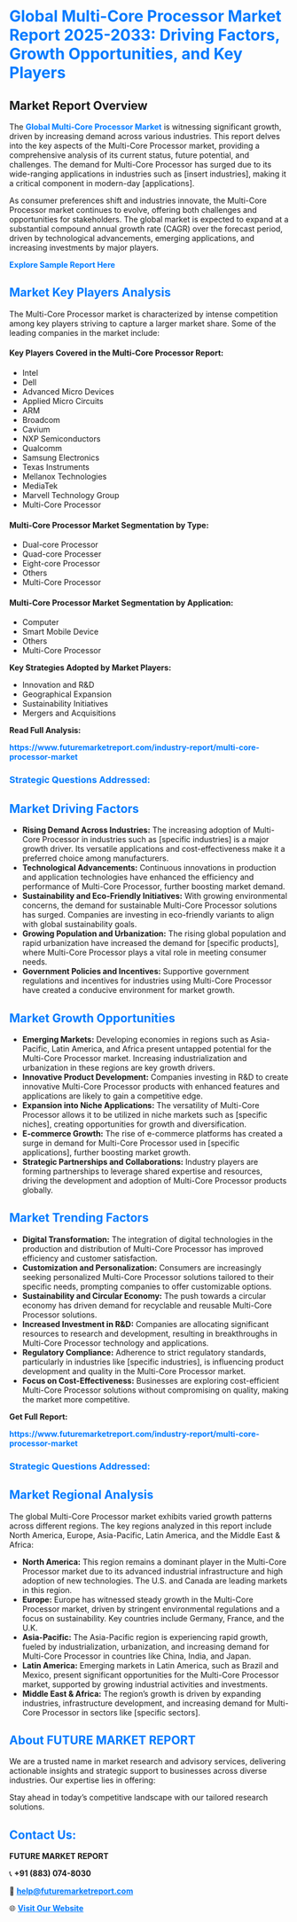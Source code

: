 <h1 style="color: #007BFF;">Global Multi-Core Processor Market Report 2025-2033: Driving Factors, Growth Opportunities, and Key Players</h1>

<section id="overview">
<h2>Market Report Overview</h2>
<p>The <a href="https://www.futuremarketreport.com/industry-report/multi-core-processor-market" style="color: #007BFF; text-decoration: none;"><strong>Global Multi-Core Processor Market</strong></a> is witnessing significant growth, driven by increasing demand across various industries. This report delves into the key aspects of the Multi-Core Processor market, providing a comprehensive analysis of its current status, future potential, and challenges. The demand for Multi-Core Processor has surged due to its wide-ranging applications in industries such as [insert industries], making it a critical component in modern-day [applications].</p>
<p>As consumer preferences shift and industries innovate, the Multi-Core Processor market continues to evolve, offering both challenges and opportunities for stakeholders. The global market is expected to expand at a substantial compound annual growth rate (CAGR) over the forecast period, driven by technological advancements, emerging applications, and increasing investments by major players.</p>
</section>

<section id="overview">
<p><a href="https://www.futuremarketreport.com/request-sample/reportId=99994" style="color: #007BFF; text-decoration: none;"><strong>Explore Sample Report Here</strong></a></p>
</section>

<section id="key-players">
<h2 style="color: #007BFF;">Market Key Players Analysis</h2>
<p>The Multi-Core Processor market is characterized by intense competition among key players striving to capture a larger market share. Some of the leading companies in the market include:</p>
<h4>Key Players Covered in the Multi-Core Processor Report:</h4>
<ul><li>Intel</li><li>Dell</li><li>Advanced Micro Devices</li><li>Applied Micro Circuits</li><li>ARM</li><li>Broadcom</li><li>Cavium</li><li>NXP Semiconductors</li><li>Qualcomm</li><li>Samsung Electronics</li><li>Texas Instruments</li><li>Mellanox Technologies</li><li>MediaTek</li><li>Marvell Technology Group</li><li>Multi-Core Processor</li></ul>
<h4>Multi-Core Processor Market Segmentation by Type:</h4>
<ul><li>Dual-core Processor</li><li>Quad-core Processer</li><li>Eight-core Processor</li><li>Others</li><li>Multi-Core Processor</li></ul>

<h4>Multi-Core Processor Market Segmentation by Application:</h4>
<ul><li>Computer</li><li>Smart Mobile Device</li><li>Others</li><li>Multi-Core Processor</li></ul>
<p><strong>Key Strategies Adopted by Market Players:</strong></p>
<ul>
<li>Innovation and R&D</li>
<li>Geographical Expansion</li>
<li>Sustainability Initiatives</li>
<li>Mergers and Acquisitions</li>
</ul>
</section>

<section>
<p><strong>Read Full Analysis: </strong></p><a href="https://www.futuremarketreport.com/industry-report/multi-core-processor-market" style="color: #007BFF; text-decoration: none;"><strong>https://www.futuremarketreport.com/industry-report/multi-core-processor-market</strong></a>
<h3 style="color: #007BFF;">Strategic Questions Addressed:</h3>
</section>

<section id="driving-factors">
<h2 style="color: #007BFF;">Market Driving Factors</h2>
<ul>
<li><strong>Rising Demand Across Industries:</strong> The increasing adoption of Multi-Core Processor in industries such as [specific industries] is a major growth driver. Its versatile applications and cost-effectiveness make it a preferred choice among manufacturers.</li>
<li><strong>Technological Advancements:</strong> Continuous innovations in production and application technologies have enhanced the efficiency and performance of Multi-Core Processor, further boosting market demand.</li>
<li><strong>Sustainability and Eco-Friendly Initiatives:</strong> With growing environmental concerns, the demand for sustainable Multi-Core Processor solutions has surged. Companies are investing in eco-friendly variants to align with global sustainability goals.</li>
<li><strong>Growing Population and Urbanization:</strong> The rising global population and rapid urbanization have increased the demand for [specific products], where Multi-Core Processor plays a vital role in meeting consumer needs.</li>
<li><strong>Government Policies and Incentives:</strong> Supportive government regulations and incentives for industries using Multi-Core Processor have created a conducive environment for market growth.</li>
</ul>
</section>

<section id="growth-opportunities">
<h2 style="color: #007BFF;">Market Growth Opportunities</h2>
<ul>
<li><strong>Emerging Markets:</strong> Developing economies in regions such as Asia-Pacific, Latin America, and Africa present untapped potential for the Multi-Core Processor market. Increasing industrialization and urbanization in these regions are key growth drivers.</li>
<li><strong>Innovative Product Development:</strong> Companies investing in R&D to create innovative Multi-Core Processor products with enhanced features and applications are likely to gain a competitive edge.</li>
<li><strong>Expansion into Niche Applications:</strong> The versatility of Multi-Core Processor allows it to be utilized in niche markets such as [specific niches], creating opportunities for growth and diversification.</li>
<li><strong>E-commerce Growth:</strong> The rise of e-commerce platforms has created a surge in demand for Multi-Core Processor used in [specific applications], further boosting market growth.</li>
<li><strong>Strategic Partnerships and Collaborations:</strong> Industry players are forming partnerships to leverage shared expertise and resources, driving the development and adoption of Multi-Core Processor products globally.</li>
</ul>
</section>

<section id="trending-factors">
<h2 style="color: #007BFF;">Market Trending Factors</h2>
<ul>
<li><strong>Digital Transformation:</strong> The integration of digital technologies in the production and distribution of Multi-Core Processor has improved efficiency and customer satisfaction.</li>
<li><strong>Customization and Personalization:</strong> Consumers are increasingly seeking personalized Multi-Core Processor solutions tailored to their specific needs, prompting companies to offer customizable options.</li>
<li><strong>Sustainability and Circular Economy:</strong> The push towards a circular economy has driven demand for recyclable and reusable Multi-Core Processor solutions.</li>
<li><strong>Increased Investment in R&D:</strong> Companies are allocating significant resources to research and development, resulting in breakthroughs in Multi-Core Processor technology and applications.</li>
<li><strong>Regulatory Compliance:</strong> Adherence to strict regulatory standards, particularly in industries like [specific industries], is influencing product development and quality in the Multi-Core Processor market.</li>
<li><strong>Focus on Cost-Effectiveness:</strong> Businesses are exploring cost-efficient Multi-Core Processor solutions without compromising on quality, making the market more competitive.</li>
</ul>
</section>

<section>
<p><strong>Get Full Report: </strong></p><a href="https://www.futuremarketreport.com/industry-report/multi-core-processor-market" style="color: #007BFF; text-decoration: none;"><strong>https://www.futuremarketreport.com/industry-report/multi-core-processor-market</strong></a>
<h3 style="color: #007BFF;">Strategic Questions Addressed:</h3>
</section>


<section id="regional-analysis">
<h2 style="color: #007BFF;">Market Regional Analysis</h2>
<p>The global Multi-Core Processor market exhibits varied growth patterns across different regions. The key regions analyzed in this report include North America, Europe, Asia-Pacific, Latin America, and the Middle East & Africa:</p>
<ul>
<li><strong>North America:</strong> This region remains a dominant player in the Multi-Core Processor market due to its advanced industrial infrastructure and high adoption of new technologies. The U.S. and Canada are leading markets in this region.</li>
<li><strong>Europe:</strong> Europe has witnessed steady growth in the Multi-Core Processor market, driven by stringent environmental regulations and a focus on sustainability. Key countries include Germany, France, and the U.K.</li>
<li><strong>Asia-Pacific:</strong> The Asia-Pacific region is experiencing rapid growth, fueled by industrialization, urbanization, and increasing demand for Multi-Core Processor in countries like China, India, and Japan.</li>
<li><strong>Latin America:</strong> Emerging markets in Latin America, such as Brazil and Mexico, present significant opportunities for the Multi-Core Processor market, supported by growing industrial activities and investments.</li>
<li><strong>Middle East & Africa:</strong> The region’s growth is driven by expanding industries, infrastructure development, and increasing demand for Multi-Core Processor in sectors like [specific sectors].</li>
</ul>
</section>

<footer>
<h2 style="color: #007BFF;">About FUTURE MARKET REPORT</h2>
<p>We are a trusted name in market research and advisory services, delivering actionable insights and strategic support to businesses across diverse industries. Our expertise lies in offering:</p>

<p>Stay ahead in today’s competitive landscape with our tailored research solutions.</p>

<h2 style="color: #007BFF;">Contact Us:</h2>
<p><strong>FUTURE MARKET REPORT</strong></p>
<p>📞 <strong>+91 (883) 074-8030</strong></p>
<p>📧 <strong><a href="mailto:help@futuremarketreport.com" style="color: #007BFF;">help@futuremarketreport.com</a></strong></p>
<p>🌐 <strong><a href="https://www.futuremarketreport.com/" style="color: #007BFF;">Visit Our Website</a></strong></p>
</footer>